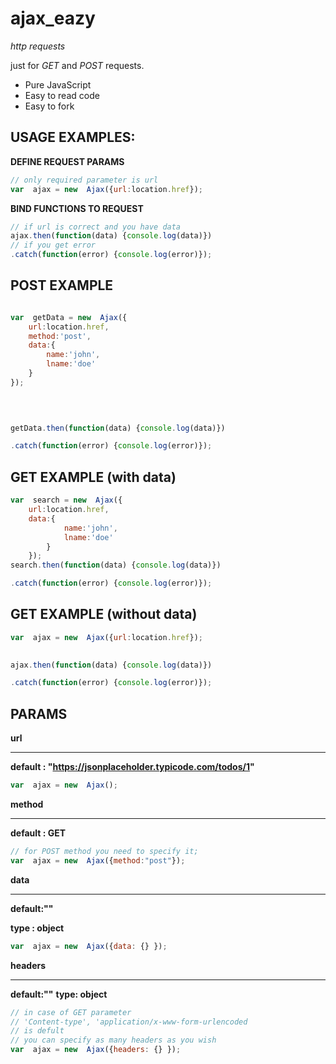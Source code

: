 
# ajax_eazy

*http requests*


just for _GET_ and _POST_ requests.
- Pure JavaScript
- Easy to read code
- Easy to fork 


## USAGE EXAMPLES:

**DEFINE REQUEST PARAMS**

```js
// only required parameter is url
var  ajax = new  Ajax({url:location.href});

```

**BIND FUNCTIONS TO REQUEST**

```js
// if url is correct and you have data
ajax.then(function(data) {console.log(data)})
// if you get error
.catch(function(error) {console.log(error)});

```

## POST EXAMPLE

```js

var  getData = new  Ajax({
	url:location.href,
	method:'post',
	data:{
		name:'john',
		lname:'doe'
	}
});

  
  

getData.then(function(data) {console.log(data)})

.catch(function(error) {console.log(error)});

```

  

## GET EXAMPLE (with data)

```js
var  search = new  Ajax({
	url:location.href,
	data:{
			name:'john',
			lname:'doe'
		}
	});
search.then(function(data) {console.log(data)})

.catch(function(error) {console.log(error)});
  ```

## GET EXAMPLE (without data)

```js
var  ajax = new  Ajax({url:location.href});
  

ajax.then(function(data) {console.log(data)})

.catch(function(error) {console.log(error)});
```

  

## PARAMS

**url**

------

__default : "https://jsonplaceholder.typicode.com/todos/1"__

```js
var  ajax = new  Ajax();
```

**method**

------

__default : GET__

```js
// for POST method you need to specify it;
var  ajax = new  Ajax({method:"post"});
```

**data**

------

__default:""__

  

**type : object**

```js
var  ajax = new  Ajax({data: {} });
```

  

**headers**

------

__default:""__
**type: object**

```js
// in case of GET parameter 
// 'Content-type', 'application/x-www-form-urlencoded
// is defult
// you can specify as many headers as you wish
var  ajax = new  Ajax({headers: {} });
```